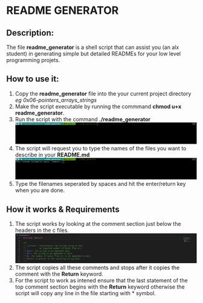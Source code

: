 # README GENERATOR

## Description:
The file **readme_generator** is a shell script that can assist you (an alx student) in generating simple but detailed READMEs for your low level programming projets.

## How to use it:
1. Copy the **readme_generator** file into the your current project directory *eg 0x06-pointers_arrays_strings*
2. Make the script executable by running the commmand **chmod u+x readme_generator**.
3. Run the script with the command **./readme_generator**
    ![Example of comment section!](/assets/images/enter_command.png)
4. The script will request you to type the names of the files you want to describe in your **README.md**
    ![Example of comment section!](/assets/images/run_command.png)
5. Type the filenames seperated by spaces and hit the enter/return key when you are done.

## How it works & Requirements
1. The script works by looking at the comment section just below the headers in the c files.
    ![Example of comment section!](/assets/images/example.png)
2. The script copies all these comments and stops after it copies the comment with the **Return** keyword.
3. For the script to work as intened ensure that the last statement of the top comment section begins with the **Return** keyword otherwise the script will copy any line in the file starting with \* symbol.
